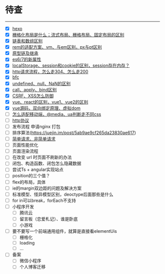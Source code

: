 # 待查

------------

- [x] [hexo](./hexo-blog.md)
- [x] [栅格化布局是什么；流式布局、栅格布局、固定布局的区别](./layout-grid-flow-fixed.md)
- [x] [链表和数组区别](link-list-array.md)
- [x] [rem的适配方案、vm、与em区别，px与pt区别](./em-rem.md)
- [x] [原型链及继承](js-object-extends.md)
- [x] [es6/7的新属性](./es-6-7.md)
- [x] [localStorage、session和cookie的区别，session存在内存？](./session-cookie.md)
- [x] [http请求流程，怎么走304、怎么走200](http-request-status)
- [x] [bfc](./bfc.md)
- [x] [undefined、null、NaN的区别](undefined-null.md)
- [x] [call、apply、bind区别](./call-apply.md)
- [x] [CSRF、XSS怎么防御](attack-defense.md)
- [x] [vue、react的区别，vue1、vue2的区别](vue1-vue2.md)
- [x] [vue源码，双向绑定原理、虚拟dom](./vue-code.md)
- [ ] [怎么适配移动端，@media、ua判断走不同css](mobile-layout.md)
- [ ] [http协议](https://www.v2ex.com/t/440366#reply32)
- [ ] 发布流程 申请nginx 打包
- [ ] 排序算法(https://juejin.im/post/5ab9ae9cf265da23830ae617)
- [ ] [简单请求、非简单请求](https://www.cnblogs.com/renpingsheng/p/7688134.html)
- [ ] 页面性能优化
- [ ] 页面渲染流程
- [ ] 在改变 url 时页面不刷新的办法
- [ ] 闭包、构造函数、闭包怎么隐藏数据
- [ ] 尝试Ts + angular实现站点
- [ ] position的三个值？
- [ ] flex的布局，具体
- [ ] ie的margin双边距的问题及解决方案
- [ ] 标准模型、怪异模型区别，deoctype后面那些是什么
- [ ] for in可以break，forEach不支持
- [ ] 小程序开发
    - [ ] 腾讯云
    - [ ] 留言板（恋爱札记）、谁是卧底
    - [ ] 小游戏
- [ ] 要不要写一个前端通用组件，就算是直接看elementUis
    - [ ] 栅格化
    - [ ] loading
    - [ ] ...
- [ ] 备案
    - [ ] 微信小程序
    - [ ] 个人博客迁移